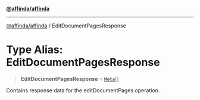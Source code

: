 [**@affinda/affinda**](../README.md)

***

[@affinda/affinda](../globals.md) / EditDocumentPagesResponse

# Type Alias: EditDocumentPagesResponse

> **EditDocumentPagesResponse** = [`Meta`](../interfaces/Meta.md)[]

Contains response data for the editDocumentPages operation.
